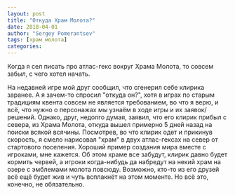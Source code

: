 ```yaml
---
layout: post
title: "Откуда Храм Молота?"
date: 2018-04-01
author: "Sergey Pomerantsev"
tags: [храм молота]
categories:
---
```


Когда я сел писать про атлас-гекс вокруг Храма Молота, то совсем забыл, с чего хотел начать. 
 
На недавней игре мой друг сообщил, что сгенерил себе клирика заранее. А я зачем-то спросил "откуда он?", хотя в играх по старым традициям квента совсем не является требованием, во что я верю, и всё, что нужно о персонажах мы узнаём в ходе игры и их заявок/решений. Однако, друг, недолго думая, заявил, что его клирик прибыл с севера, из Храма Молота, откуда вышел примерно 5 дней назад на поиски всякой всячины. Посмотрев, во что клирик одет и прикинув скорость, я смело нарисовал "храм" в двух атлас-гексах на север от стартового поселения. Хороший пример создания мира вместе с игроками, мне кажется. Об этом храме все забудут, клирик давно будет кормить червей, а игроки когда-нибудь да набредут на некий храм на озере с эмблемами молота повсюду. Возможно, кто-то из его друзей всё ещё будет жив и чуть всплакнёт на этом моменте. Но всё это, конечно, не обязательно.
